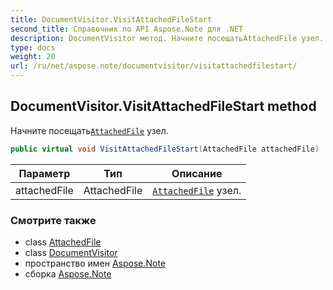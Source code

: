 ```yaml
---
title: DocumentVisitor.VisitAttachedFileStart
second_title: Справочник по API Aspose.Note для .NET
description: DocumentVisitor метод. Начните посещатьAttachedFile узел.
type: docs
weight: 20
url: /ru/net/aspose.note/documentvisitor/visitattachedfilestart/
---
```

## DocumentVisitor.VisitAttachedFileStart method

Начните посещать[`AttachedFile`](../../attachedfile/) узел.

```csharp
public virtual void VisitAttachedFileStart(AttachedFile attachedFile)
```

| Параметр | Тип | Описание |
| --- | --- | --- |
| attachedFile | AttachedFile | [`AttachedFile`](../../attachedfile/) узел. |

### Смотрите также

* class [AttachedFile](../../attachedfile/)
* class [DocumentVisitor](../)
* пространство имен [Aspose.Note](../../documentvisitor/)
* сборка [Aspose.Note](../../../)


